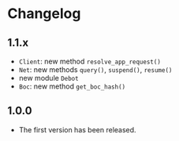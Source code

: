 # Changelog

1.1.x
-----
* `Client`: new method `resolve_app_request()`
* `Net`: new methods `query()`, `suspend()`, `resume()`
* new module `Debot`
* `Boc`: new method `get_boc_hash()`

1.0.0
-----
* The first version has been released.